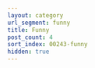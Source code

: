 ```yaml
---
layout: category
url_segment: funny
title: Funny
post_count: 4
sort_index: 00243-funny
hidden: true
---
```

